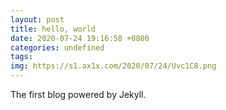 ```yaml
---
layout: post
title: hello, world
date: 2020-07-24 19:16:58 +0800
categories: undefined
tags: 
img: https://s1.ax1x.com/2020/07/24/Uvc1C8.png
---
```

The first blog powered by Jekyll.